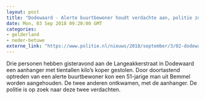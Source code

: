 ```yaml
---
layout: post
title: "Dodewaard - Alerte buurtbewoner houdt verdachte aan, politie zoekt twee medeverdachten"
date: Mon, 03 Sep 2018 09:20:00 GMT
categories: 
- gelderland 
- neder-betuwe 
externe_link: "https://www.politie.nl/nieuws/2018/september/3/02-dodewaard-buurtbewoner-houdt-aanhangwagendief-aan.html"
---
```


Drie personen hebben gisteravond aan de Langeakkerstraat in Dodewaard een aanhanger met tientallen kilo’s koper gestolen. Door doortastend optreden van een alerte buurtbewoner kon een 51-jarige man uit Bemmel worden aangehouden. De twee anderen ontkwamen, met de aanhanger. De politie is op zoek naar deze twee verdachten.
